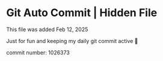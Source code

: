 # Git Auto Commit | Hidden File

This file was added Feb 12, 2025

Just for fun and keeping my daily git commit active 🤪

commit number: 1026373
